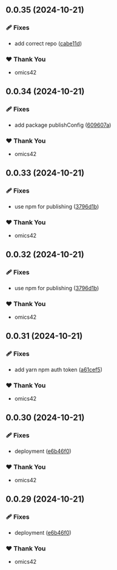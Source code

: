 ## 0.0.35 (2024-10-21)


### 🩹 Fixes

- add correct repo ([cabe11d](https://github.com/proxy-gram/proxygram/commit/cabe11d))

### ❤️  Thank You

- omics42

## 0.0.34 (2024-10-21)


### 🩹 Fixes

- add package publishConfig ([609607a](https://github.com/proxy-gram/proxygram/commit/609607a))

### ❤️  Thank You

- omics42

## 0.0.33 (2024-10-21)


### 🩹 Fixes

- use npm for publishing ([3796d1b](https://github.com/proxy-gram/proxygram/commit/3796d1b))

### ❤️  Thank You

- omics42

## 0.0.32 (2024-10-21)


### 🩹 Fixes

- use npm for publishing ([3796d1b](https://github.com/proxy-gram/proxygram/commit/3796d1b))

### ❤️  Thank You

- omics42

## 0.0.31 (2024-10-21)


### 🩹 Fixes

- add yarn npm auth token ([a61cef5](https://github.com/proxy-gram/proxygram/commit/a61cef5))

### ❤️  Thank You

- omics42

## 0.0.30 (2024-10-21)


### 🩹 Fixes

- deployment ([e6b46f0](https://github.com/proxy-gram/proxygram/commit/e6b46f0))

### ❤️  Thank You

- omics42

## 0.0.29 (2024-10-21)


### 🩹 Fixes

- deployment ([e6b46f0](https://github.com/proxy-gram/proxygram/commit/e6b46f0))

### ❤️  Thank You

- omics42